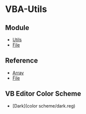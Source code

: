 VBA-Utils
=========

Module
------
- [Utils](Utils.bas)
- [File](File.bas)

Reference
---------
- [Array](array.md)
- [File](file.md)

VB Editor Color Scheme
--------------------------------
- [Dark](color scheme/dark.reg)
